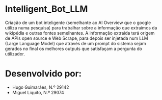# Intelligent_Bot_LLM

Criação de um bot inteligente (semelhante ao AI Overview que o google utiliza numa pesquisa) para trabalhar sobre a informação que extraímos da wikipédia e outras fontes semelhantes. A informação extraída terá origem de APIs open source e Web Scrape, para depois ser injetada num LLM (Large Language Model) que através de um prompt do sistema sejam gerados no final os melhores outputs que satisfaçam a pergunta do utilizador.

# Desenvolvido por:
  - Hugo Guimarães, N.º 29142
  - Miguel Liquito, N.º 29074
